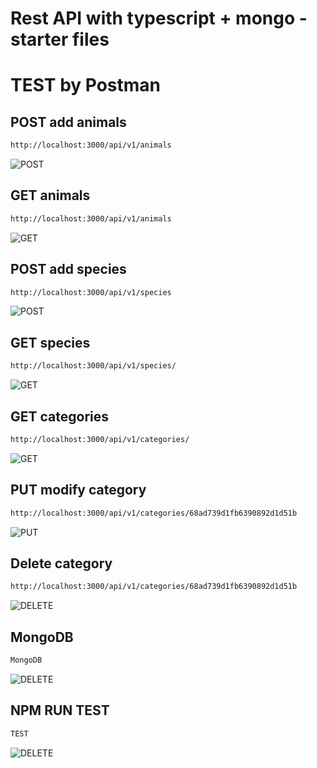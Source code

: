 # Rest API with typescript + mongo - starter files

# TEST by Postman
## POST add animals
```bash
http://localhost:3000/api/v1/animals
```
![POST](src/images/POST-add-animal.png)


## GET animals
```bash
http://localhost:3000/api/v1/animals
```
![GET](src/images/GET-animals.png)

## POST add species
```bash
http://localhost:3000/api/v1/species
```
![POST](src/images/POST-add-species.png)

## GET species
```bash
http://localhost:3000/api/v1/species/
```
![GET](src/images/GET-species.png)

## GET categories
```bash
http://localhost:3000/api/v1/categories/

```
![GET](src/images/GET-catagories.png)

## PUT modify category
```bash
http://localhost:3000/api/v1/categories/68ad739d1fb6390892d1d51b
```
![PUT](src/images/PUT-modift-category.png)

## Delete category
```bash
http://localhost:3000/api/v1/categories/68ad739d1fb6390892d1d51b
```
![DELETE](src/images/DELETE-category.png)

## MongoDB
```bash
MongoDB
```
![DELETE](src/images/MongoDB.png)


## NPM RUN TEST
```bash
TEST
```
![DELETE](src/images/test.png)






